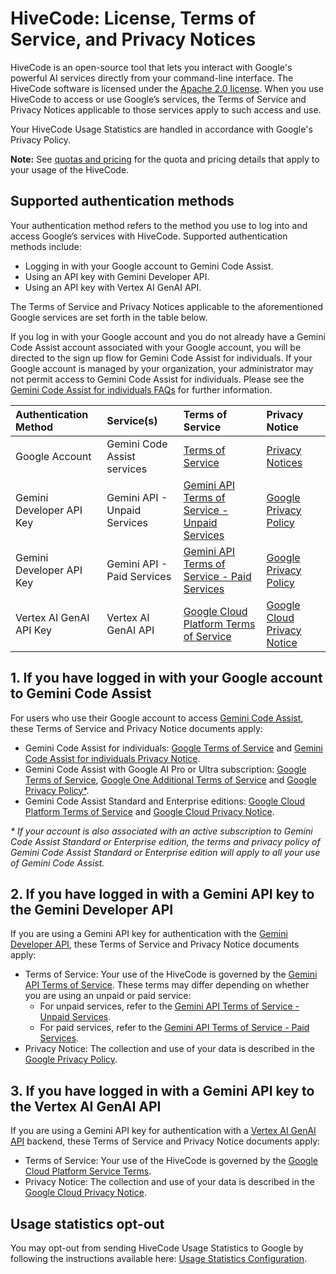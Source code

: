 # HiveCode: License, Terms of Service, and Privacy Notices

HiveCode is an open-source tool that lets you interact with Google's powerful AI
services directly from your command-line interface. The HiveCode software is
licensed under the
[Apache 2.0 license](https://github.com/A1cy/HiveCodeCli/blob/main/LICENSE).
When you use HiveCode to access or use Google’s services, the Terms of Service
and Privacy Notices applicable to those services apply to such access and use.

Your HiveCode Usage Statistics are handled in accordance with Google's Privacy
Policy.

**Note:** See [quotas and pricing](/docs/quota-and-pricing.md) for the quota and
pricing details that apply to your usage of the HiveCode.

## Supported authentication methods

Your authentication method refers to the method you use to log into and access
Google’s services with HiveCode. Supported authentication methods include:

- Logging in with your Google account to Gemini Code Assist.
- Using an API key with Gemini Developer API.
- Using an API key with Vertex AI GenAI API.

The Terms of Service and Privacy Notices applicable to the aforementioned Google
services are set forth in the table below.

If you log in with your Google account and you do not already have a Gemini Code
Assist account associated with your Google account, you will be directed to the
sign up flow for Gemini Code Assist for individuals. If your Google account is
managed by your organization, your administrator may not permit access to Gemini
Code Assist for individuals. Please see the
[Gemini Code Assist for individuals FAQs](https://developers.google.com/gemini-code-assist/resources/faqs)
for further information.

| Authentication Method    | Service(s)                   | Terms of Service                                                                                        | Privacy Notice                                                                                |
| :----------------------- | :--------------------------- | :------------------------------------------------------------------------------------------------------ | :-------------------------------------------------------------------------------------------- |
| Google Account           | Gemini Code Assist services  | [Terms of Service](https://developers.google.com/gemini-code-assist/resources/privacy-notices)          | [Privacy Notices](https://developers.google.com/gemini-code-assist/resources/privacy-notices) |
| Gemini Developer API Key | Gemini API - Unpaid Services | [Gemini API Terms of Service - Unpaid Services](https://ai.google.dev/gemini-api/terms#unpaid-services) | [Google Privacy Policy](https://policies.google.com/privacy)                                  |
| Gemini Developer API Key | Gemini API - Paid Services   | [Gemini API Terms of Service - Paid Services](https://ai.google.dev/gemini-api/terms#paid-services)     | [Google Privacy Policy](https://policies.google.com/privacy)                                  |
| Vertex AI GenAI API Key  | Vertex AI GenAI API          | [Google Cloud Platform Terms of Service](https://cloud.google.com/terms/service-terms/)                 | [Google Cloud Privacy Notice](https://cloud.google.com/terms/cloud-privacy-notice)            |

## 1. If you have logged in with your Google account to Gemini Code Assist

For users who use their Google account to access
[Gemini Code Assist](https://codeassist.google), these Terms of Service and
Privacy Notice documents apply:

- Gemini Code Assist for individuals:
  [Google Terms of Service](https://policies.google.com/terms) and
  [Gemini Code Assist for individuals Privacy Notice](https://developers.google.com/gemini-code-assist/resources/privacy-notice-gemini-code-assist-individuals).
- Gemini Code Assist with Google AI Pro or Ultra subscription:
  [Google Terms of Service](https://policies.google.com/terms),
  [Google One Additional Terms of Service](https://one.google.com/terms-of-service)
  and [Google Privacy Policy\*](https://policies.google.com/privacy).
- Gemini Code Assist Standard and Enterprise editions:
  [Google Cloud Platform Terms of Service](https://cloud.google.com/terms) and
  [Google Cloud Privacy Notice](https://cloud.google.com/terms/cloud-privacy-notice).

_\* If your account is also associated with an active subscription to Gemini
Code Assist Standard or Enterprise edition, the terms and privacy policy of
Gemini Code Assist Standard or Enterprise edition will apply to all your use of
Gemini Code Assist._

## 2. If you have logged in with a Gemini API key to the Gemini Developer API

If you are using a Gemini API key for authentication with the
[Gemini Developer API](https://ai.google.dev/gemini-api/docs), these Terms of
Service and Privacy Notice documents apply:

- Terms of Service: Your use of the HiveCode is governed by the
  [Gemini API Terms of Service](https://ai.google.dev/gemini-api/terms). These
  terms may differ depending on whether you are using an unpaid or paid service:
  - For unpaid services, refer to the
    [Gemini API Terms of Service - Unpaid Services](https://ai.google.dev/gemini-api/terms#unpaid-services).
  - For paid services, refer to the
    [Gemini API Terms of Service - Paid Services](https://ai.google.dev/gemini-api/terms#paid-services).
- Privacy Notice: The collection and use of your data is described in the
  [Google Privacy Policy](https://policies.google.com/privacy).

## 3. If you have logged in with a Gemini API key to the Vertex AI GenAI API

If you are using a Gemini API key for authentication with a
[Vertex AI GenAI API](https://cloud.google.com/vertex-ai/generative-ai/docs/reference/rest)
backend, these Terms of Service and Privacy Notice documents apply:

- Terms of Service: Your use of the HiveCode is governed by the
  [Google Cloud Platform Service Terms](https://cloud.google.com/terms/service-terms/).
- Privacy Notice: The collection and use of your data is described in the
  [Google Cloud Privacy Notice](https://cloud.google.com/terms/cloud-privacy-notice).

## Usage statistics opt-out

You may opt-out from sending HiveCode Usage Statistics to Google by following
the instructions available here:
[Usage Statistics Configuration](https://github.com/A1cy/HiveCodeCli/blob/main/docs/get-started/configuration.md#usage-statistics).
